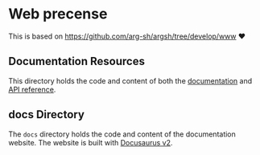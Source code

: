 # Web precense

This is based on https://github.com/arg-sh/argsh/tree/develop/www ❤️

## Documentation Resources

This directory holds the code and content of both the [documentation](https://arg.sh/) and [API reference](https://arg.sh/api/admin).

## docs Directory

The `docs` directory holds the code and content of the documentation website. The website is built with [Docusaurus v2](https://docusaurus.io/).